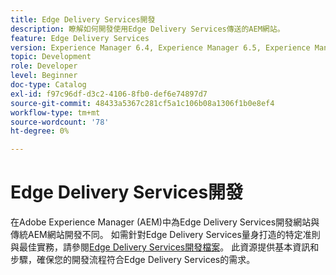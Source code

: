 ```yaml
---
title: Edge Delivery Services開發
description: 瞭解如何開發使用Edge Delivery Services傳送的AEM網站。
feature: Edge Delivery Services
version: Experience Manager 6.4, Experience Manager 6.5, Experience Manager as a Cloud Service
topic: Development
role: Developer
level: Beginner
doc-type: Catalog
exl-id: f97c96df-d3c2-4106-8fb0-def6e74897d7
source-git-commit: 48433a5367c281cf5a1c106b08a1306f1b0e8ef4
workflow-type: tm+mt
source-wordcount: '78'
ht-degree: 0%

---
```


# Edge Delivery Services開發

在Adobe Experience Manager (AEM)中為Edge Delivery Services開發網站與傳統AEM網站開發不同。 如需針對Edge Delivery Services量身打造的特定准則與最佳實務，請參閱[Edge Delivery Services開發檔案](../edge-delivery-services/developing/prerequisites.md)。 此資源提供基本資訊和步驟，確保您的開發流程符合Edge Delivery Services的需求。
